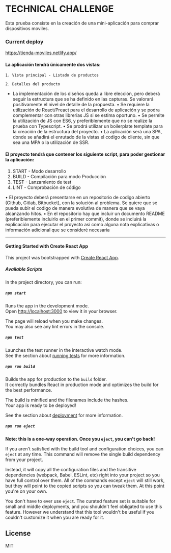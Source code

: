 # TECHNICAL CHALLENGE

Esta prueba consiste en la creación de una mini-aplicación para comprar dispositivos moviles.

### Current deploy
  
  https://tienda-moviles.netlify.app/
 #### La aplicación tendrá únicamente dos vistas:

    1. Vista principal - Listado de productos

    2. Detalles del producto
 - La implementación de los diseños queda a libre elección, pero deberá seguir la
estructura que se ha definido en las capturas. Se valorará positivamente el nivel de
detalle de la propuesta.
• Se requiere la utilización de React/Preact para el desarrollo de aplicación y se podra
complementar con otras librerias JS si se estima oportuno.
• Se permite la utilización de JS con ES6, y preferiblemente que no se realize la prueba
con Typescript.
• Se prodrá utilizar un boilerplate template para la creación de la estructura del proyecto.
• La aplicación será una SPA, donde se añadirá el enrutado de la vistas el codigo de
cliente, sin que sea una MPA o la utilización de SSR.

#### El proyecto tendrá que contener los siguiente script, para poder gestionar la aplicación:
1. START - Modo desarrollo
2. BUILD - Compilación para modo Producción
3. TEST - Lanzamiento de test
4. LINT - Comprobación de código

• El proyecto deberá presentarse en un repositorio de codigo abierto (Github, Gitlab,
Bitbucket), con la solución al problema. Se quiere que se pueda subir el codigo de
manera evolutiva de manera que se vaya alcanzando hitos.
• En el repositorio hay que incluir un documento README (preferiblemente incluirlo en el
primer commit), donde se incluirá la explicación para ejecutar el proyecto asi como
alguna nota explicativas o información adicional que se consideré necesaria

----


#### Getting Started with Create React App

This project was bootstrapped with [Create React App](https://github.com/facebook/create-react-app).

##### Available Scripts

In the project directory, you can run:

##### `npm start`

Runs the app in the development mode.\
Open [http://localhost:3000](http://localhost:3000) to view it in your browser.

The page will reload when you make changes.\
You may also see any lint errors in the console.

##### `npm test`

Launches the test runner in the interactive watch mode.\
See the section about [running tests](https://facebook.github.io/create-react-app/docs/running-tests) for more information.

##### `npm run build`

Builds the app for production to the `build` folder.\
It correctly bundles React in production mode and optimizes the build for the best performance.

The build is minified and the filenames include the hashes.\
Your app is ready to be deployed!

See the section about [deployment](https://facebook.github.io/create-react-app/docs/deployment) for more information.

##### `npm run eject`

**Note: this is a one-way operation. Once you `eject`, you can't go back!**

If you aren't satisfied with the build tool and configuration choices, you can `eject` at any time. This command will remove the single build dependency from your project.

Instead, it will copy all the configuration files and the transitive dependencies (webpack, Babel, ESLint, etc) right into your project so you have full control over them. All of the commands except `eject` will still work, but they will point to the copied scripts so you can tweak them. At this point you're on your own.

You don't have to ever use `eject`. The curated feature set is suitable for small and middle deployments, and you shouldn't feel obligated to use this feature. However we understand that this tool wouldn't be useful if you couldn't customize it when you are ready for it.

## License

MIT
